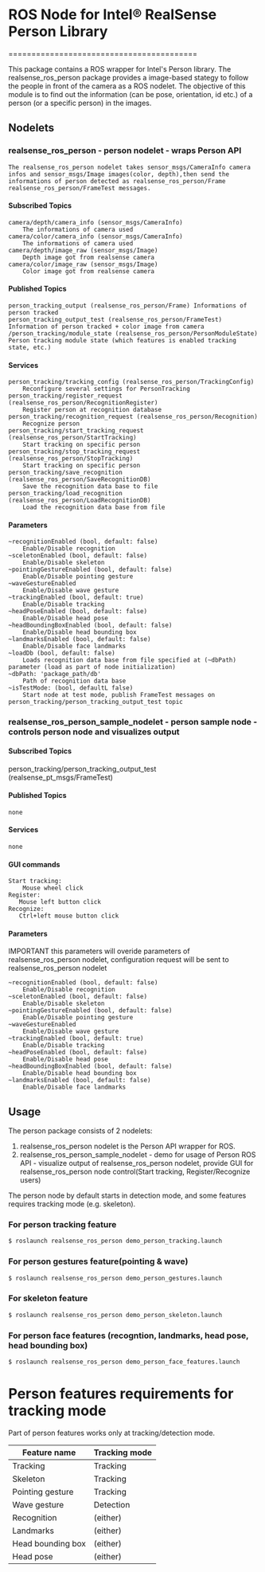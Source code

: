 # ROS Node for Intel® RealSense Person Library
=========================================

This package contains a ROS wrapper for Intel's Person library.
The realsense_ros_person package provides a image-based stategy to follow the 
people in front of the camera as a ROS nodelet. The objective of this module is
to find out the information (can be pose, orientation, id etc.) of a person (or a specific person)
in the images.

## Nodelets

### realsense_ros_person - person nodelet - wraps Person API
    The realsense_ros_person nodelet takes sensor_msgs/CameraInfo camera infos and sensor_msgs/Image images(color, depth),then send the informations of person detected as realsense_ros_person/Frame realsense_ros_person/FrameTest messages.

#### Subscribed Topics
    camera/depth/camera_info (sensor_msgs/CameraInfo)
        The informations of camera used
    camera/color/camera_info (sensor_msgs/CameraInfo)
        The informations of camera used
    camera/depth/image_raw (sensor_msgs/Image)
        Depth image got from realsense camera
    camera/color/image_raw (sensor_msgs/Image)
        Color image got from realsense camera

#### Published Topics
    person_tracking_output (realsense_ros_person/Frame) Informations of person tracked
    person_tracking_output_test (realsense_ros_person/FrameTest) Information of person tracked + color image from camera
    /person_tracking/module_state (realsense_ros_person/PersonModuleState) Person tracking module state (which features is enabled tracking state, etc.)

#### Services
    person_tracking/tracking_config (realsense_ros_person/TrackingConfig)
        Reconfigure several settings for PersonTracking
    person_tracking/register_request (realsense_ros_person/RecognitionRegister)
        Register person at recognition database
    person_tracking/recognition_request (realsense_ros_person/Recognition)
        Recognize person
    person_tracking/start_tracking_request (realsense_ros_person/StartTracking)
        Start tracking on specific person
    person_tracking/stop_tracking_request (realsense_ros_person/StopTracking)
        Start tracking on specific person
    person_tracking/save_recognition (realsense_ros_person/SaveRecognitionDB)
        Save the recognition data base to file
    person_tracking/load_recognition (realsense_ros_person/LoadRecognitionDB)
        Load the recognition data base from file

#### Parameters
    ~recognitionEnabled (bool, default: false)
        Enable/Disable recognition
    ~sceletonEnabled (bool, default: false)
        Enable/Disable skeleton
    ~pointingGestureEnabled (bool, default: false)
        Enable/Disable pointing gesture
    ~waveGestureEnabled
        Enable/Disable wave gesture
    ~trackingEnabled (bool, default: true)
        Enable/Disable tracking
    ~headPoseEnabled (bool, default: false)
        Enable/Disable head pose
    ~headBoundingBoxEnabled (bool, default: false)
        Enable/Disable head bounding box
    ~landmarksEnabled (bool, default: false)
        Enable/Disable face landmarks
    ~loadDb (bool, default: false)
        Loads recognition data base from file specified at (~dbPath) parameter (load as part of node initialization)
    ~dbPath: 'package_path/db'
        Path of recognition data base
    ~isTestMode: (bool, defaultL false)
        Start node at test mode, publish FrameTest messages on person_tracking/person_tracking_output_test topic

### realsense_ros_person_sample_nodelet - person sample node - controls person node and visualizes output

#### Subscribed Topics
   person_tracking/person_tracking_output_test (realsense_pt_msgs/FrameTest)

#### Published Topics
    none

#### Services
    none

#### GUI commands
    Start tracking:
        Mouse wheel click
    Register:
       Mouse left button click
    Recognize:
       Ctrl+left mouse button click

#### Parameters
IMPORTANT this parameters will overide parameters of realsense_ros_person nodelet,
configuration request will be sent to realsense_ros_person nodelet

    ~recognitionEnabled (bool, default: false)
        Enable/Disable recognition
    ~sceletonEnabled (bool, default: false)
        Enable/Disable skeleton
    ~pointingGestureEnabled (bool, default: false)
        Enable/Disable pointing gesture
    ~waveGestureEnabled
        Enable/Disable wave gesture
    ~trackingEnabled (bool, default: true)
        Enable/Disable tracking
    ~headPoseEnabled (bool, default: false)
        Enable/Disable head pose
    ~headBoundingBoxEnabled (bool, default: false)
        Enable/Disable head bounding box
    ~landmarksEnabled (bool, default: false)
        Enable/Disable face landmarks

## Usage
The person package consists of 2 nodelets:

1. realsense_ros_person nodelet is the Person API wrapper for ROS.
2. realsense_ros_person_sample_nodelet - demo for usage of Person ROS API - visualize output of realsense_ros_person nodelet, provide GUI for realsense_ros_person node control(Start tracking, Register/Recognize users)

The person node by default starts in detection mode, and some features requires tracking mode (e.g. skeleton).

### For person tracking feature
```bash
$ roslaunch realsense_ros_person demo_person_tracking.launch
```

### For person gestures feature(pointing & wave)
```bash
$ roslaunch realsense_ros_person demo_person_gestures.launch
```

### For skeleton feature
```bash
$ roslaunch realsense_ros_person demo_person_skeleton.launch
```

### For person face features (recogntion, landmarks, head pose, head bounding box)
```bash
$ roslaunch realsense_ros_person demo_person_face_features.launch
  ```

# Person features requirements for tracking mode
Part of person features works only at tracking/detection mode.

|Feature name           |Tracking mode          |
|-----------------------|-----------------------|
|Tracking               |Tracking               |
|Skeleton               |Tracking               |
|Pointing gesture       |Tracking               |
|Wave gesture           |Detection              |
|Recognition            |(either)               |
|Landmarks              |(either)               |
|Head bounding box      |(either)               |
|Head pose              |(either)               |

